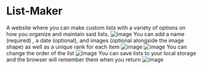 # List-Maker
A website where you can make custom lists with a variety of options on how you organize and maintain said lists. 
![image](https://i.imgur.com/jPuwwFE.png)
You can add a name (required) , a date (optional), and images (optional alongside the image shape) as well as a unique rank for each item
![image](https://i.imgur.com/eqHjbIe.png)
![image](https://i.imgur.com/01GnpKx.png)
You can change the order of the list
![image](https://i.imgur.com/Dxu6uQi.png)
You can save lists to your local storage and the browser will remember them when you return
![image](https://i.imgur.com/mVjDOXz.png)
